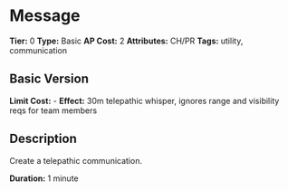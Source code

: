 # Message

**Tier:** 0
**Type:** Basic
**AP Cost:** 2
**Attributes:** CH/PR
**Tags:** utility, communication

## Basic Version
**Limit Cost:** -
**Effect:** 30m telepathic whisper, ignores range and visibility reqs for team members

## Description
Create a telepathic communication.

**Duration:** 1 minute